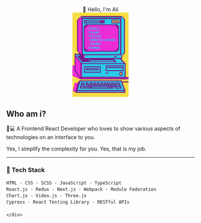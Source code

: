 <div align="center">
  <div>
    👀 Hello, I'm Ali
  </div>
  <div style="border-radius: 10px;">
    <img src="./images/y2k.jpeg" width="150" alt="Y2K Computer" />
  </div>
</div>
<div align="left">

## Who am i?

🎨💻 A Frontend React Developer who loves to show various aspects of technologies on an interface to you.

Yes, I simplify the complexity for you. Yes, that is my job.

---

### 🧰 Tech Stack

```txt
HTML · CSS · SCSS · JavaScript · TypeScript  
React.js · Redux · Next.js · Webpack · Module Federation  
Chart.js · Video.js · Three.js  
Cypress · React Testing Library · RESTful APIs

</div>